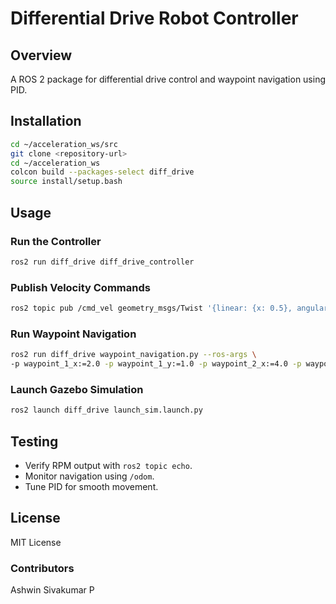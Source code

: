 # Differential Drive Robot Controller

## Overview
A ROS 2 package for differential drive control and waypoint navigation using PID.

## Installation
```sh
cd ~/acceleration_ws/src
git clone <repository-url>
cd ~/acceleration_ws
colcon build --packages-select diff_drive
source install/setup.bash
```

## Usage
### Run the Controller
```sh
ros2 run diff_drive diff_drive_controller
```
### Publish Velocity Commands
```sh
ros2 topic pub /cmd_vel geometry_msgs/Twist '{linear: {x: 0.5}, angular: {z: 0.2}}'
```
### Run Waypoint Navigation
```sh
ros2 run diff_drive waypoint_navigation.py --ros-args \
-p waypoint_1_x:=2.0 -p waypoint_1_y:=1.0 -p waypoint_2_x:=4.0 -p waypoint_2_y:=3.0
```
### Launch Gazebo Simulation
```sh
ros2 launch diff_drive launch_sim.launch.py
```

## Testing
- Verify RPM output with `ros2 topic echo`.
- Monitor navigation using `/odom`.
- Tune PID for smooth movement.

## License
MIT License

### Contributors
Ashwin Sivakumar P


